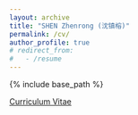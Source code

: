 ```yaml
---
layout: archive
title: "SHEN Zhenrong (沈镇榕)"
permalink: /cv/
author_profile: true
# redirect_from:
#   - /resume
---
```


{% include base_path %}

<a href="http://zhenrongshen.github.io/images/ZhenrongSHEN.pdf" target="_blank">Curriculum Vitae</a>
